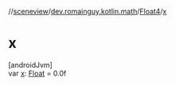 //[sceneview](../../../index.md)/[dev.romainguy.kotlin.math](../index.md)/[Float4](index.md)/[x](x.md)

# x

[androidJvm]\
var [x](x.md): [Float](https://kotlinlang.org/api/latest/jvm/stdlib/kotlin/-float/index.html) = 0.0f
